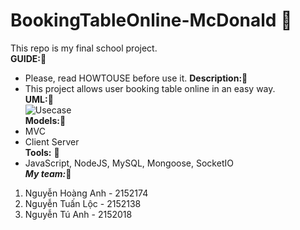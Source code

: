 # BookingTableOnline-McDonald :sparkling_heart:
This repo is my final school project.  
**GUIDE:**:sparkling_heart:  
 - Please, read HOWTOUSE before use it.
**Description:**:sparkling_heart:  
 - This project allows user booking table online in an easy way.  
**UML:**:sparkling_heart:  
 ![Usecase](https://i.imgur.com/uX8OzvX.png)  
**Models:**:sparkling_heart:  
 - MVC
 - Client Server  
**Tools:**  :sparkling_heart:
 - JavaScript, NodeJS, MySQL, Mongoose, SocketIO  
**_My team:_**:sparkling_heart:  
1. Nguyễn Hoàng Anh - 2152174
2. Nguyễn Tuấn Lộc  - 2152138
3. Nguyễn Tú Anh    - 2152018

